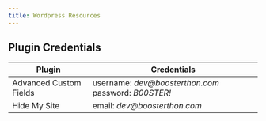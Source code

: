 ```yaml
---
title: Wordpress Resources
---
```


## Plugin Credentials

| Plugin                 | Credentials                                          |
| ---------------------- | ---------------------------------------------------- |
| Advanced Custom Fields | username: _dev@boosterthon.com_ password: _B00STER!_ |
| Hide My Site           | email: _dev@boosterthon.com_                         |
